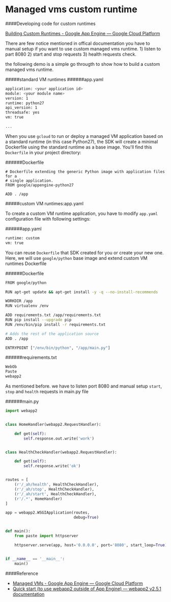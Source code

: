 Managed vms custom runtime
==========================

####Developing code for custom runtimes

[Building Custom Runtimes - Google App Engine — Google Cloud Platform](https://cloud.google.com/appengine/docs/managed-vms/custom-runtimes)

There are few notice mentioned in offical documentation you have to manual setup if you want to use custom managed vms runtime. 1) listen to part 8080 2) start and stop requests 3) health requests check.

the following demo is a simple go througth to show how to build a custom managed vms runtime.

#####standard VM runtimes
######app.yaml
```sh
application: <your application id>
module: <your module name>
version: 1
runtime: python27
api_version: 1
threadsafe: yes
vm: true

...
```

When you use `gcloud` to run or deploy a managed VM application based on a standard runtime (in this case Python27), the SDK will create a minimal Dockerfile using the standard runtime as a base image. You'll find this `Dockerfile` in your project directory:

######Dockerfile
```
# Dockerfile extending the generic Python image with application files for a
# single application.
FROM google/appengine-python27

ADD . /app
```

#####custom VM runtimes:app.yaml

To create a custom VM runtime application, you have to modify `app.yaml` configuration file with following settings:

######app.yaml
```sh
runtime: custom
vm: true
```

You can reuse `Dockerfile` that SDK created for you or create your new one. Here, we will use `google/python` base image and extend custom VM runtimes Dockerfile


######Dockerfile
```sh
FROM google/python

RUN apt-get update && apt-get install -y -q --no-install-recommends

WORKDIR /app
RUN virtualenv /env

ADD requirements.txt /app/requirements.txt
RUN pip install --upgrade pip
RUN /env/bin/pip install -r requirements.txt

# Adds the rest of the application source
ADD . /app

ENTRYPOINT ["/env/bin/python", "/app/main.py"]
```
######requirements.txt
```sh
WebOb
Paste
webapp2
```

As mentioned before. we have to listen port 8080 and manual setup `start`, `stop` and `health` requests in main.py file

######main.py
```python
import webapp2


class HomeHandler(webapp2.RequestHandler):

    def get(self):
        self.response.out.write('work')


class HealthCheckHandler(webapp2.RequestHandler):

    def get(self):
        self.response.write('ok')


routes = [
    (r'/_ah/health', HealthCheckHandler),
    (r'/_ah/stop', HealthCheckHandler),
    (r'/_ah/start', HealthCheckHandler),
    (r'/.*', HomeHandler)
]

app = webapp2.WSGIApplication(routes,
                              debug=True)


def main():
    from paste import httpserver

    httpserver.serve(app, host='0.0.0.0', port='8080', start_loop=True)


if __name__ == '__main__':
    main()
```


####Reference

- [Managed VMs - Google App Engine — Google Cloud Platform](https://cloud.google.com/appengine/docs/managed-vms/)
- [Quick start (to use webapp2 outside of App Engine) — webapp2 v2.5.1 documentation](https://webapp-improved.appspot.com/tutorials/quickstart.nogae.html)

